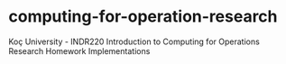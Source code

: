 # computing-for-operation-research
Koç University - INDR220 Introduction to Computing for Operations Research Homework Implementations
